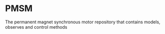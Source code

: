 # PMSM
The permanent magnet synchronous motor repository that contains models, observes and control methods

